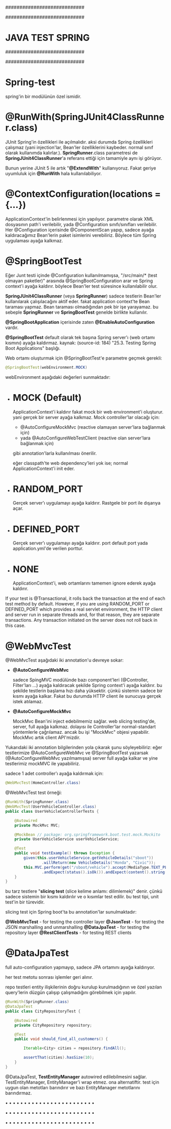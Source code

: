 ############################

############################
# JAVA TEST SPRING
############################

############################

# Spring-test
spring'in bir modülünün özel ismidir.

# @RunWith(SpringJUnit4ClassRunner.class)
JUnit Spring'in özellikleri ile açılmalıdır. aksi durumda Spring özellikleri çalışmaz (yani injection'lar, Bean'ler özelliklerini kaybeder. normal sınıf olarak kullanımda kalırlar.). __SpringRunner__.class parametresi de __SpringJUnit4ClassRunner__'a referans ettiği için tamamiyle aynı işi görüyor.

Bunun yerine JUnit 5 ile artık "__@ExtendWith__" kullanıyoruz. Fakat geriye uyumluluk için __@RunWith__ hala kullanılabiliyor.

# @ContextConfiguration(locations = {...})
ApplicationContext'in belirlenmesi için yapılıyor. parametre olarak XML dosyasının path'i verilebilir, yada @Configuration sınıfı/sınıfları verilebilir. Her @Configuration içerisinde @ComponentScan yapıp, sadece ayağa kaldıracağımız Bean'lerin paket isimlerini verebiliriz. Böylece tüm Spring uygulaması ayağa kalkmaz.

# @SpringBootTest
Eğer Junt testi içinde @Configuration kullanılmamışsa, "/src/main/* (test olmayan paketler)" arasında @SpringBootConfiguration arar ve Spring context'i ayağa kaldırır. böylece Bean'ler test süresince kullanılabilir olur.

__SpringJUnit4ClassRunner__ (veya __SpringRunner__) sadece testlerin Bean'ler kullanılarak çalışılacağını aktif eder. fakat application context'te Bean taraması yapmaz. Bean taraması olmadığından pek bir işe yarayamaz. bu sebeple __SpringRunner__ ve __SpringBootTest__ genelde birlikte kullanılır.

__@SpringBootApplication__ içerisinde zaten __@EnableAutoConfiguration__ vardır.

__@SpringBootTest__ default olarak tek başına Spring server'ı (web ortamı kısmını) ayağa kaldırmaz. kaynak: (source-id: 184) "25.3. Testing Spring Boot Applications" başlığı.

Web ortamı oluşturmak için @SpringBootTest'e parametre geçmek gerekli:

```java
@SpringBootTest(webEnvironment.MOCK)
```

webEnvironment aşağıdaki değerleri sunmaktadır:

- # MOCK (Default)
    ApplicationContext'i kaldırır fakat mock bir web environment'i oluşturur. yani gerçek bir server ayağa kalkmaz. Mock controller'lar olacağı için:
    - @AutoConfigureMockMvc (reactive olamayan server'lara bağlanmak için)
    - yada @AutoConfigureWebTestClient (reactive olan server'lara bağlanmak için)

    gibi annotation'larla kullanılması önerilir.

    eğer classpath'te web dependency'leri yok ise; normal ApplicationContext'i init eder.

- # RANDOM_PORT
    Gerçek server'ı uygulamayı ayağa kaldırır. Rastgele bir port ile dışarıya açar.

- # DEFINED_PORT
    Gerçek server'ı uygulamayı ayağa kaldırır. port default port yada application.yml'de verilen porttur.

- # NONE
    ApplicationContext'i, web ortamlarını tamemen ignore ederek ayağa kaldırır.

If your test is @Transactional, it rolls back the transaction at the end of each test method by default. However, if you are using RANDOM_PORT or DEFINED_PORT which provides a real servlet environment, the HTTP client and server run in separate threads and, for that reason, they are separate transactions. Any transaction initiated on the server does not roll back in this case.

# @WebMvcTest
@WebMvcTest aşağıdaki iki annotation'u devreye sokar:

  - __@AutoConfigureWebMvc__

    sadece SpingMVC modülünde bazı component'leri (@Controller, Filter'ları ...) ayağa kaldıracak şekilde Spring context'i ayağa kaldırır. bu şekilde testlerin başlama hızı daha yüksektir. çünkü sistemin sadece bir kısmı ayağa kalkar. Fakat bu durumda HTTP client ile sunucuya gerçek istek atılamaz.

  - __@AutoConfigureMockMvc__

    MockMvc Bean'ini inject edebilmemiz sağlar. web slicing testing'de, server, full ayağa kalkmaz. dolayısı ile Controller'lar normal-standart yöntemlerle çağrılamaz. ancak bu işi "MockMvc" objesi yapabilir. MockMvc artık client API'mizdir.

Yukarıdaki iki annotation bilgilerinden yola çıkarak şunu söyleyebiliriz: eğer testlerimize @AutoConfigureWebMvc ve @SpringBootTest yazarsak (@AutoConfigureWebMvc yazılmamışsa) server full ayağa kalkar ve yine testlerimiz mockMVC ile yapabiliriz.

sadece 1 adet controller'ı ayağa kaldırmak için:

```java
@WebMvcTest(HomeController.class)
```

@WebMvcTest test örneği:

```java
@RunWith(SpringRunner.class)
@WebMvcTest(UserVehicleController.class)
public class UserVehicleControllerTests {

    @Autowired
    private MockMvc MVC;

    @MockBean // package: org.springframework.boot.test.mock.Mockito
    private UserVehicleService userVehicleService;

    @Test
    public void testExample() throws Exception {
        given(this.userVehicleService.getVehicleDetails("sboot"))
                .willReturn(new VehicleDetails("Honda", "Civic"));
        this.MVC.perform(get("/sboot/vehicle").accept(MediaType.TEXT_PLAIN))
                .andExpect(status().isOk()).andExpect(content().string("Honda Civic"));
    }
}
```

bu tarz testlere "__slicing test__ (slice kelime anlamı: dilimlemek)" denir. çünkü sadece sistemin bir kısmı kaldırılır ve o kısımlar test edilir. bu test tipi, unit test'in bir türevidir.

slicing test için Spring boot'ta bu annotation'lar sunulmaktadır:

__@WebMvcTest__ - for testing the controller layer
__@JsonTest__ - for testing the JSON marshalling and unmarshalling
__@DataJpaTest__ - for testing the repository layer
__@RestClientTests__ - for testing REST clients

# @DataJpaTest
full auto-configuration yapmayıp, sadece JPA ortamını ayağa kaldırıyor.

her test metotu sonrası işlemler geri alınır.

repo testleri entity ilişkilerinin doğru kurulup kurulmadığının ve özel yazılan query'lerin düzgün çalışıp çalışmadığını görebilmek için yapılır.

```java
@RunWith(SpringRunner.class)
@DataJpaTest
public class CityRepositoryTest {

    @Autowired
    private CityRepository repository;

    @Test
    public void should_find_all_customers() {

        Iterable<City> cities = repository.findAll();

        assertThat(cities).hasSize(10);
    }
}
```

@DataJpaTest, __TestEntityManager__ autowired edilebilmesini sağlar. TestEntityManager, EntityManager'i wrap etmez. ona alternatiftir. test için uygun olan metotları barındırır ve bazı EntityManager metotlarını barındırmaz.

• • • • • • • • • • • • • • • • • • • • • • • •

• • • • • • • • • • • • • • • • • • • • • • • •

• • • • • • • • • • • • • • • • • • • • • • • •
